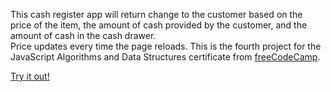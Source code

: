 This cash register app will return change to the customer based on the price of the item, the amount of cash provided by the customer, and the amount of cash in the cash drawer. <br> Price updates every time the page reloads. This is the fourth project for the JavaScript Algorithms and Data Structures certificate from [freeCodeCamp](https://www.freecodecamp.org).<br>

[Try it out!]((https://cash-register-fcc.vercel.app/))
